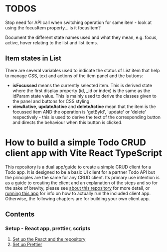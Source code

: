 # TODOS

Stop need for API call when switching operation for same item - look at using the focusItem property... is it focusItem?

Document the different state names used and what they mean, e.g. focus, active, hover relating to the list and list items.

## Item states in List

There are several variables used to indicate the status of List item that help to manage CSS, text and actions of the item panel and the buttons:

- **isFocussed** means the currently selected item. This is derived state where the first display property (id, \_id or index) is the same as the idParam state value. This is mainly used to derive the classes given to the panel and buttons for CSS styling.
- **viewActive**, **updateActive** and **deleteActive** mean that the item is the focussed item AND the operation is 'getById', 'update' or 'delete' respectively - this is used to derive the text of the corresponding button and directs the behaviour when this button is clicked.

# How to build a simple Todo CRUD client app with Vite React TypeScript

This repository is a dual app/guide to create a simple CRUD client for a Todo app. It is designed to be a basic UI client for a partner Todo API but the principles are the same for any CRUD client. Its primary use intention is as a guide to creating the client and an explanation of the steps and so for the sake of brevity, please see [about this repository](howTo/7c_misc_aboutThisRepo.md) for more detail, or [running this app]() for info on how to actually run the included client app. Otherwise, the following chapters are for building your own client app.

## Contents

### Setup - React app, prettier, scripts

1. [Set up the React and the repository](howTo/1a_setUp_createReactProject.md)
2. [Set up Prettier](howTo/1b_setUp_prettier.md)
